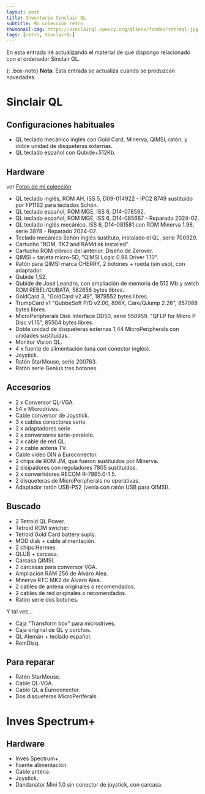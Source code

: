 ```yaml
---
layout: post
title: Inventario Sinclair QL
subtitle: Mi colección retro
thumbnail-img: https://sinclairql.speccy.org/qlinex/fondos/retroql.jpg
tags: [retro, SinclairQL]
---
```

En esta entrada iré actualizando el material de que dispongo relacionado con el ordenador Sinclair QL.

{: .box-note}
**Nota**: Esta entrada se actualiza cuando se produzcan novedades.

# Sinclair QL

## Configuraciones habituales

- QL teclado mecánico inglés con Gold Card, Minerva, QIMSI, ratón, y doble unidad de disqueteras externas.
- QL teclado español con Qubide+512Kb.

## Hardware

ver [Fotos de mi colección](https://badaman.badared.com/ql/galeria/?dir=coleccion)

- QL teclado inglés, ROM AH, ISS 5, D09-014922 - IPC2 8749 sustituido por FP1162 para teclados Schön.
- QL teclado español, ROM MGE, ISS 6, D14-078592.
- QL teclado español, ROM MGE, ISS 6, D14-085687 - Reparado 2024-02.
- QL teclado inglés mecánico, ISS 6, D14-081581 con ROM Minerva 1.98, serie 3878 - Reparado 2024-02.
- Teclado mecánico Schön inglés sustituto, instalado el QL, serie 700929.
- Cartucho "ROM, TK2 and RAMdisk installed".
- Cartucho ROM clónico del anterior. Diseño de Zerover.
- QIMSI + tarjeta micro-SD, "QIMSI Logic 0.98 Driver 1.10".
- Ratón para QIMSI marca CHERRY, 2 botones + rueda (sin uso), con adaptador.
- Qubide 1,52.
- Qubide de José Leandro, con ampliación de memoria de 512 Mb.y swich ROM REBEL/QUBATA, 582656 bytes libres.
- GoldCard 3, "GoldCard v2.49", 1879552 bytes libres.
- TrumpCard v1 "QubbeSoft P/D v2.00, 896K, Care/QJump 2.26", 857088 bytes libres.
- MicroPeripherals Disk Interface DD50, serie 550959. "QFLP for Micro P Disc v1.15", 85504 bytes libres.
- Doble unidad de disqueteras externas 1,44 MicroPeripherals con unidades sustituidas.
- Monitor Vision QL.
- 4 x fuente de alimentación (una con conector inglés).
- Joystick.
- Ratón StarMouse, serie 200763.
- Ratón serie Genius tres botones.

## Accesorios

- 2 x Conversor QL-VGA.
- 54 x Microdrives.
- Cable conversor de Joystick.
- 3 x cables conectores serie.
- 2 x adaptadores serie.
- 2 x conversores serie-paralelo.
- 2 x cable de red QL.
- 2 x cable antena TV.
- Cable video DIN a Euroconector.
- 2 chips de ROM JM, que fueron sustituidos por Minerva.
- 2 disipadores con reguladores 7805 sustituidos.
- 2 x convertidores RECOM R-78B5.0-1.5.
- 2 disqueteras de MicroPeripherals no operativas.
- Adaptador ratón USB-PS2 (venía con ratón USB para QIMSI).

## Buscado

- 2 Tetroid QL Power.
- Tetroid ROM swicher.
- Tetroid Gold Card battery suply.
- MOD disk + cable alimentación.
- 2 chips Hermes.
- QLUB + carcasa.
- Carcasa QIMSI.
- 2 carcasas para conversor VGA.
- Ampliación RAM 256 de Álvaro Alea.
- Minerva RTC MK2 de Álvaro Alea.
- 2 cables de antena originales o recomendados.
- 2 cables de red originales o recomendados.
- Ratón serie dos botones.

Y tal vez...
- Caja "Transform box" para microdrives.
- Caja original de QL y corchos.
- QL Alemán + teclado español.
- RomDisq.

## Para reparar

- Ratón StarMouse.
- Cable QL-VGA.
- Cable QL a Euroconector.
- Dos disqueteras MicroPeriferals.

# Inves Spectrum+

## Hardware

- Inves Spectrum+.
- Fuente alimentación.
- Cable antena.
- Joystick.
- Dandanator Mini 1.0 sin conector de joystick, con carcasa.








